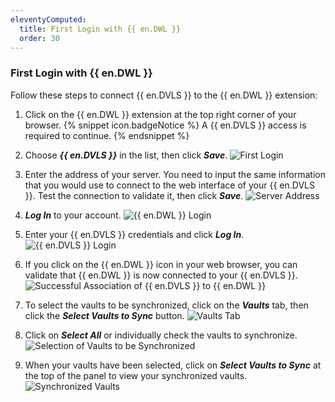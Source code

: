 ```yaml
---
eleventyComputed:
  title: First Login with {{ en.DWL }}
  order: 30
---
```

### First Login with {{ en.DWL }} 
Follow these steps to connect {{ en.DVLS }} to the {{ en.DWL }} extension:  

1. Click on the {{ en.DWL }} extension at the top right corner of your browser. 
{% snippet icon.badgeNotice %} 
A {{ en.DVLS }} access is required to continue. 
{% endsnippet %}
 
2. Choose ***{{ en.DVLS }}*** in the list, then click ***Save***. 
![First Login](https://webdevolutions.azureedge.net/docs/en/server/Dwl4016.png)
1. Enter the address of your server. You need to input the same information that you would use to connect to the web interface of your {{ en.DVLS }}. Test the connection to validate it, then click ***Save***. 
![Server Address](https://webdevolutions.azureedge.net/docs/en/server/Dwl4017.png)
1. ***Log In*** to your account. 
![{{ en.DWL }} Login](https://webdevolutions.azureedge.net/docs/en/server/Dwl4018.png)
1. Enter your {{ en.DVLS }} credentials and click ***Log In***. 
![{{ en.DVLS }} Login](https://webdevolutions.azureedge.net/docs/en/server/Dwl4019.png)
1. If you click on the {{ en.DWL }} icon in your web browser, you can validate that {{ en.DWL }} is now connected to your {{ en.DVLS }}. 
![Successful Association of {{ en.DVLS }} to {{ en.DWL }}](https://webdevolutions.azureedge.net/docs/en/server/Dwl4048.png)
1. To select the vaults to be synchronized, click on the ***Vaults*** tab, then click the ***Select Vaults to Sync*** button. 
![Vaults Tab](https://webdevolutions.azureedge.net/docs/en/server/Dwl4020.png)
1. Click on ***Select All*** or individually check the vaults to synchronize. 
![Selection of Vaults to be Synchronized](https://webdevolutions.azureedge.net/docs/en/server/ServerOp2014.png)
1. When your vaults have been selected, click on ***Select Vaults to Sync*** at the top of the panel to view your synchronized vaults. 
![Synchronized Vaults](https://webdevolutions.azureedge.net/docs/en/server/Dwl4055.png)

